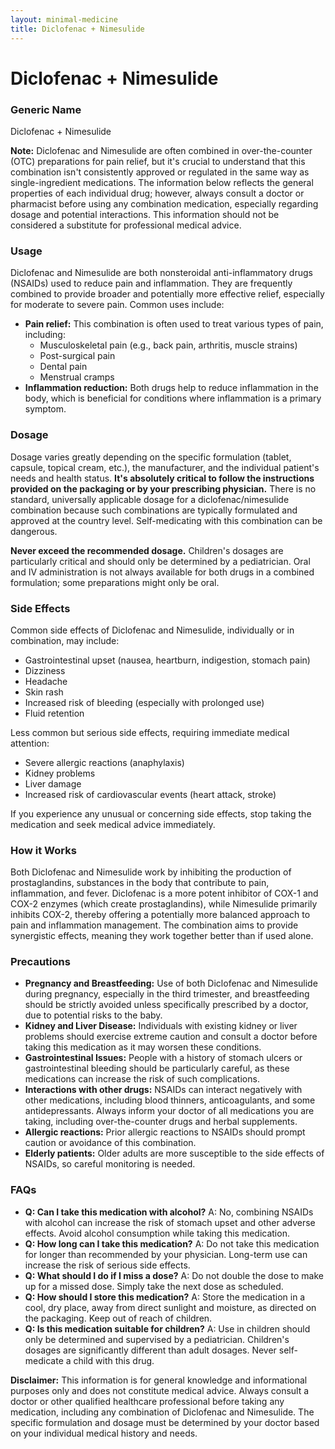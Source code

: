 ```yaml
---
layout: minimal-medicine
title: Diclofenac + Nimesulide
---
```


# Diclofenac + Nimesulide
### Generic Name
Diclofenac + Nimesulide

**Note:**  Diclofenac and Nimesulide are often combined in over-the-counter (OTC) preparations for pain relief, but it's crucial to understand that this combination isn't consistently approved or regulated in the same way as single-ingredient medications.  The information below reflects the general properties of each individual drug; however, always consult a doctor or pharmacist before using any combination medication, especially regarding dosage and potential interactions.  This information should not be considered a substitute for professional medical advice.


### Usage

Diclofenac and Nimesulide are both nonsteroidal anti-inflammatory drugs (NSAIDs) used to reduce pain and inflammation.  They are frequently combined to provide broader and potentially more effective relief, especially for moderate to severe pain.  Common uses include:

* **Pain relief:**  This combination is often used to treat various types of pain, including:
    *  Musculoskeletal pain (e.g., back pain, arthritis, muscle strains)
    *  Post-surgical pain
    *  Dental pain
    *  Menstrual cramps
* **Inflammation reduction:**  Both drugs help to reduce inflammation in the body, which is beneficial for conditions where inflammation is a primary symptom.


### Dosage

Dosage varies greatly depending on the specific formulation (tablet, capsule, topical cream, etc.), the manufacturer, and the individual patient's needs and health status. **It's absolutely critical to follow the instructions provided on the packaging or by your prescribing physician.**  There is no standard, universally applicable dosage for a diclofenac/nimesulide combination because such combinations are typically formulated and approved at the country level. Self-medicating with this combination can be dangerous.  

**Never exceed the recommended dosage.**  Children's dosages are particularly critical and should only be determined by a pediatrician.  Oral and IV administration is not always available for both drugs in a combined formulation; some preparations might only be oral.


### Side Effects

Common side effects of Diclofenac and Nimesulide, individually or in combination, may include:

* Gastrointestinal upset (nausea, heartburn, indigestion, stomach pain)
* Dizziness
* Headache
* Skin rash
* Increased risk of bleeding (especially with prolonged use)
*  Fluid retention


Less common but serious side effects, requiring immediate medical attention:

*  Severe allergic reactions (anaphylaxis)
*  Kidney problems
*  Liver damage
*  Increased risk of cardiovascular events (heart attack, stroke)


If you experience any unusual or concerning side effects, stop taking the medication and seek medical advice immediately.


### How it Works

Both Diclofenac and Nimesulide work by inhibiting the production of prostaglandins, substances in the body that contribute to pain, inflammation, and fever.  Diclofenac is a more potent inhibitor of COX-1 and COX-2 enzymes (which create prostaglandins), while Nimesulide primarily inhibits COX-2, thereby offering a potentially more balanced approach to pain and inflammation management. The combination aims to provide synergistic effects, meaning they work together better than if used alone.


### Precautions

* **Pregnancy and Breastfeeding:**  Use of both Diclofenac and Nimesulide during pregnancy, especially in the third trimester, and breastfeeding should be strictly avoided unless specifically prescribed by a doctor, due to potential risks to the baby.
* **Kidney and Liver Disease:**  Individuals with existing kidney or liver problems should exercise extreme caution and consult a doctor before taking this medication as it may worsen these conditions.
* **Gastrointestinal Issues:**  People with a history of stomach ulcers or gastrointestinal bleeding should be particularly careful, as these medications can increase the risk of such complications.
* **Interactions with other drugs:** NSAIDs can interact negatively with other medications, including blood thinners, anticoagulants, and some antidepressants.  Always inform your doctor of all medications you are taking, including over-the-counter drugs and herbal supplements.
* **Allergic reactions:**  Prior allergic reactions to NSAIDs should prompt caution or avoidance of this combination.
* **Elderly patients:** Older adults are more susceptible to the side effects of NSAIDs, so careful monitoring is needed.


### FAQs

* **Q: Can I take this medication with alcohol?** A: No, combining NSAIDs with alcohol can increase the risk of stomach upset and other adverse effects.  Avoid alcohol consumption while taking this medication.
* **Q: How long can I take this medication?** A:  Do not take this medication for longer than recommended by your physician. Long-term use can increase the risk of serious side effects.
* **Q: What should I do if I miss a dose?** A: Do not double the dose to make up for a missed dose.  Simply take the next dose as scheduled.
* **Q: How should I store this medication?** A: Store the medication in a cool, dry place, away from direct sunlight and moisture, as directed on the packaging.  Keep out of reach of children.
* **Q: Is this medication suitable for children?** A:  Use in children should only be determined and supervised by a pediatrician.  Children's dosages are significantly different than adult dosages.  Never self-medicate a child with this drug.



**Disclaimer:** This information is for general knowledge and informational purposes only and does not constitute medical advice.  Always consult a doctor or other qualified healthcare professional before taking any medication, including any combination of Diclofenac and Nimesulide.  The specific formulation and dosage must be determined by your doctor based on your individual medical history and needs.
